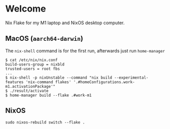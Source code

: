 # Welcome

Nix Flake for my M1 laptop and NixOS desktop computer.

## MacOS (`aarch64-darwin`)

The `nix-shell` command is for the first run, afterwards just run `home-manager`

```shell
$ cat /etc/nix/nix.conf
build-users-group = nixbld
trusted-users = root fbs
...
$ nix-shell -p nixUnstable --command "nix build --experimental-features 'nix-command flakes' '.#homeConfigurations.work-m1.activationPackage'"
$ ./result/activate
$ home-manager build --flake .#work-m1
```

## NixOS

`sudo nixos-rebuild switch --flake .`
